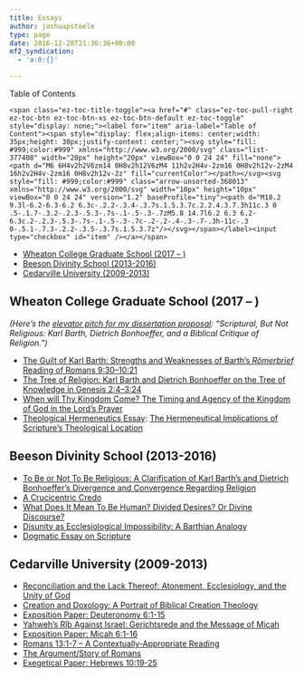```yaml
---
title: Essays
author: joshuapsteele
type: page
date: 2016-12-28T21:36:36+00:00
mf2_syndication:
  - 'a:0:{}'

---
```

<div id="ez-toc-container" class="ez-toc-v2_0_37 counter-hierarchy ez-toc-counter ez-toc-grey ez-toc-container-direction">
  <div class="ez-toc-title-container">
    <p class="ez-toc-title">
      Table of Contents
    </p>
    
    <span class="ez-toc-title-toggle"><a href="#" class="ez-toc-pull-right ez-toc-btn ez-toc-btn-xs ez-toc-btn-default ez-toc-toggle" style="display: none;"><label for="item" aria-label="Table of Content"><span style="display: flex;align-items: center;width: 35px;height: 30px;justify-content: center;"><svg style="fill: #999;color:#999" xmlns="http://www.w3.org/2000/svg" class="list-377408" width="20px" height="20px" viewBox="0 0 24 24" fill="none"><path d="M6 6H4v2h2V6zm14 0H8v2h12V6zM4 11h2v2H4v-2zm16 0H8v2h12v-2zM4 16h2v2H4v-2zm16 0H8v2h12v-2z" fill="currentColor"></path></svg><svg style="fill: #999;color:#999" class="arrow-unsorted-368013" xmlns="http://www.w3.org/2000/svg" width="10px" height="10px" viewBox="0 0 24 24" version="1.2" baseProfile="tiny"><path d="M18.2 9.3l-6.2-6.3-6.2 6.3c-.2.2-.3.4-.3.7s.1.5.3.7c.2.2.4.3.7.3h11c.3 0 .5-.1.7-.3.2-.2.3-.5.3-.7s-.1-.5-.3-.7zM5.8 14.7l6.2 6.3 6.2-6.3c.2-.2.3-.5.3-.7s-.1-.5-.3-.7c-.2-.2-.4-.3-.7-.3h-11c-.3 0-.5.1-.7.3-.2.2-.3.5-.3.7s.1.5.3.7z"/></svg></span></label><input type="checkbox" id="item" /></a></span>
  </div><nav>
  
  <ul class='ez-toc-list ez-toc-list-level-1' >
    <li class='ez-toc-page-1 ez-toc-heading-level-2'>
      <a class="ez-toc-link ez-toc-heading-1" href="https://joshuapsteele.com/portfolio/essays/#Wheaton_College_Graduate_School_2017" title="Wheaton College Graduate School (2017 &#8211; )">Wheaton College Graduate School (2017 &#8211; )</a>
    </li>
    <li class='ez-toc-page-1 ez-toc-heading-level-2'>
      <a class="ez-toc-link ez-toc-heading-2" href="https://joshuapsteele.com/portfolio/essays/#Beeson_Divinity_School_2013-2016" title="Beeson Divinity School (2013-2016)">Beeson Divinity School (2013-2016)</a>
    </li>
    <li class='ez-toc-page-1 ez-toc-heading-level-2'>
      <a class="ez-toc-link ez-toc-heading-3" href="https://joshuapsteele.com/portfolio/essays/#Cedarville_University_2009-2013" title="Cedarville University (2009-2013)">Cedarville University (2009-2013)</a>
    </li>
  </ul></nav>
</div>

## <span class="ez-toc-section" id="Wheaton_College_Graduate_School_2017"></span>Wheaton College Graduate School (2017 &#8211; )<span class="ez-toc-section-end"></span>

_(Here&#8217;s the [elevator pitch for my dissertation proposal][1]: &#8220;Scriptural, But Not Religious: Karl Barth, Dietrich Bonhoeffer, and a Biblical Critique of Religion.&#8221;)_

  * [The Guilt of Karl Barth: Strengths and Weaknesses of Barth’s _Römerbrief_ Reading of Romans 9:30–10:21][2]
  * [The Tree of Religion: Karl Barth and Dietrich Bonhoeffer on the Tree of Knowledge in Genesis 2:4–3:24][3]
  * [When will Thy Kingdom Come? The Timing and Agency of the Kingdom of God in the Lord’s Prayer][4]
  * [Theological Hermeneutics Essay][5]: [The Hermeneutical Implications of Scripture&#8217;s Theological Location][6]

## <span class="ez-toc-section" id="Beeson_Divinity_School_2013-2016"></span>Beeson Divinity School (2013-2016)<span class="ez-toc-section-end"></span>

  * [To Be or Not To Be Religious: A Clarification of Karl Barth&#8217;s and Dietrich Bonhoeffer&#8217;s Divergence and Convergence Regarding Religion][7]
  * [A Crucicentric Credo][8]
  * [What Does It Mean To Be Human? Divided Desires? Or Divine Discourse?][9]
  * [Disunity as Ecclesiological Impossibility: A Barthian Analogy][10]
  * [Dogmatic Essay on Scripture][11]

## <span class="ez-toc-section" id="Cedarville_University_2009-2013"></span>Cedarville University (2009-2013)<span class="ez-toc-section-end"></span>

  * [Reconciliation and the Lack Thereof: Atonement, Ecclesiology, and the Unity of God][12]
  * [Creation and Doxology: A Portrait of Biblical Creation Theology][13]
  * [Exposition Paper: Deuteronomy 6:1-15][14]
  * [Yahweh&#8217;s Rîb Against Israel: Gerichtsrede and the Message of Micah][15]
  * [Exposition Paper: Micah 6:1-16][16]
  * [Romans 13:1-7 &#8211; A Contextually-Appropriate Reading][17]
  * [The Argument/Story of Romans][18]
  * [Exegetical Paper: Hebrews 10:19-25][19]

 [1]: https://joshuapsteele.com/heres-the-elevator-pitch-for-my-dissertation-proposal-scriptural-but-not-religious/
 [2]: https://joshuapsteele.com/the-guilt-of-karl-barth-strengths-and-weaknesses-of-barths-romerbrief-reading-of-romans-9301021/
 [3]: https://joshuapsteele.com/the-tree-of-religion-karl-barth-and-dietrich-bonhoeffer-on-the-tree-of-knowledge-in-genesis-24-324/
 [4]: https://joshuapsteele.com/when-will-thy-kingdom-come-the-timing-and-agency-of-the-kingdom-of-god-in-the-lords-prayer/
 [5]: https://joshuapsteele.com/wp-content/uploads/2017/12/STEELE-Theological-Hermeneutics-Essay-PDF.pdf
 [6]: https://joshuapsteele.com/hermeneutical-implications-scriptures-theological-location/
 [7]: https://joshuapsteele.com/wp-content/uploads/2016/12/To-Be-or-Not-To-Be-Religious.pdf
 [8]: https://joshuapsteele.com/wp-content/uploads/2016/12/A_Crucicentric_Credo.pdf
 [9]: https://joshuapsteele.com/wp-content/uploads/2016/12/What_Does_It_Mean_To_Be_Human_Divided_De.pdf
 [10]: https://joshuapsteele.com/wp-content/uploads/2016/12/DISUNITY_AS_ECCLESIOLOGICAL_IMPOSSIBILIT-1.pdf
 [11]: https://joshuapsteele.com/wp-content/uploads/2016/12/On_Scripture.pdf
 [12]: https://joshuapsteele.com/wp-content/uploads/2016/12/Reconciliation_and_the_Lack_Thereof_Aton.pdf
 [13]: https://joshuapsteele.com/wp-content/uploads/2016/12/Creation_and_Doxology_A_Portrait_of_Bibl.pdf
 [14]: https://joshuapsteele.com/wp-content/uploads/2016/12/Exposition_Paper_Deuteronomy_6_1-15.pdf
 [15]: https://joshuapsteele.com/wp-content/uploads/2016/12/YAHWEHS_RIB_AGAINST_ISRAEL_GERICHTSREDE.pdf
 [16]: https://joshuapsteele.com/wp-content/uploads/2016/12/Exposition_Paper_Micah_6_1-16.pdf
 [17]: https://joshuapsteele.com/wp-content/uploads/2016/12/Romans_13_1-7_-_A_Contextually-Appropria.pdf
 [18]: https://joshuapsteele.com/wp-content/uploads/2016/12/The_Argument_Story_of_Romans.pdf
 [19]: https://joshuapsteele.com/wp-content/uploads/2016/12/Hebrews_10_19-25.pdf